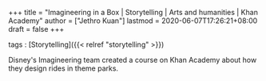 +++
title = "Imagineering in a Box | Storytelling | Arts and humanities | Khan Academy"
author = ["Jethro Kuan"]
lastmod = 2020-06-07T17:26:21+08:00
draft = false
+++

tags
: [Storytelling]({{< relref "storytelling" >}})

Disney's Imagineering team created a course on Khan Academy about how they design rides in theme parks.
